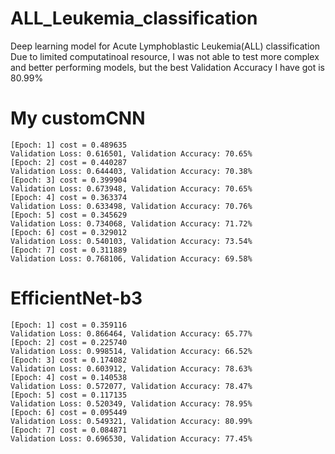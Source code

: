 # ALL_Leukemia_classification
Deep learning model for Acute Lymphoblastic Leukemia(ALL) classification<br/>
Due to limited computatinoal resource, I was not able to test more complex and better performing models, but the best Validation Accuracy I have got is 80.99%

# My customCNN
```
[Epoch: 1] cost = 0.489635
Validation Loss: 0.616501, Validation Accuracy: 70.65%
[Epoch: 2] cost = 0.440287
Validation Loss: 0.644403, Validation Accuracy: 70.38%
[Epoch: 3] cost = 0.399904
Validation Loss: 0.673948, Validation Accuracy: 70.65%
[Epoch: 4] cost = 0.363374
Validation Loss: 0.633498, Validation Accuracy: 70.76%
[Epoch: 5] cost = 0.345629
Validation Loss: 0.734068, Validation Accuracy: 71.72%
[Epoch: 6] cost = 0.329012
Validation Loss: 0.540103, Validation Accuracy: 73.54%
[Epoch: 7] cost = 0.311889
Validation Loss: 0.768106, Validation Accuracy: 69.58%
```

# EfficientNet-b3
```
[Epoch: 1] cost = 0.359116
Validation Loss: 0.866464, Validation Accuracy: 65.77%
[Epoch: 2] cost = 0.225740
Validation Loss: 0.998514, Validation Accuracy: 66.52%
[Epoch: 3] cost = 0.174082
Validation Loss: 0.603912, Validation Accuracy: 78.63%
[Epoch: 4] cost = 0.140538
Validation Loss: 0.572077, Validation Accuracy: 78.47%
[Epoch: 5] cost = 0.117135
Validation Loss: 0.520349, Validation Accuracy: 78.95%
[Epoch: 6] cost = 0.095449
Validation Loss: 0.549321, Validation Accuracy: 80.99%
[Epoch: 7] cost = 0.084871
Validation Loss: 0.696530, Validation Accuracy: 77.45%
```

